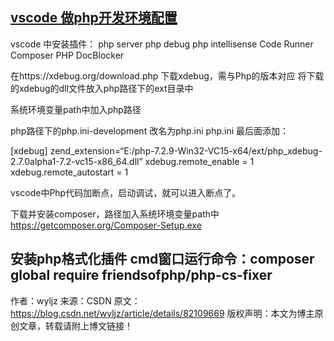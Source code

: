 ## [vscode 做php开发环境配置](https://blog.csdn.net/wyljz/article/details/82109669)
vscode 中安装插件：
php server
php debug
php intellisense
Code Runner
Composer
PHP DocBlocker

在https://xdebug.org/download.php 下载xdebug，需与Php的版本对应
将下载的xdebug的dll文件放入php路径下的ext目录中

系统环境变量path中加入php路径

php路径下的php.ini-development 改名为php.ini
php.ini 最后面添加：

[xdebug]
zend_extension=“E:/php-7.2.9-Win32-VC15-x64/ext/php_xdebug-2.7.0alpha1-7.2-vc15-x86_64.dll”
xdebug.remote_enable = 1
xdebug.remote_autostart = 1

vscode中Php代码加断点，启动调试，就可以进入断点了。

下载并安装composer，路径加入系统环境变量path中
https://getcomposer.org/Composer-Setup.exe

安装php格式化插件
cmd窗口运行命令：composer global require friendsofphp/php-cs-fixer
--------------------- 
作者：wyljz 
来源：CSDN 
原文：https://blog.csdn.net/wyljz/article/details/82109669 
版权声明：本文为博主原创文章，转载请附上博文链接！
